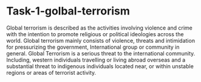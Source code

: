 # Task-1-golbal-terrorism
Global terrorism is described as the activities involving violence and crime with the intention to promote religious or political ideologies across the world. Global terrorism mainly consists of violence, threats and intimidation for pressurizing the government, International group or community in general. Global Terrorism is a serious threat to the international community. Including, western individuals travelling or living abroad overseas and a substantial threat to indigenous individuals located near, or within unstable regions or areas of terrorist activity.

